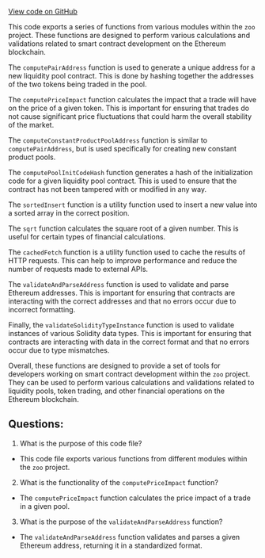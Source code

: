 [View code on GitHub](zoo-labs/zoo/blob/master/zdk/src/functions/index.ts)

This code exports a series of functions from various modules within the `zoo` project. These functions are designed to perform various calculations and validations related to smart contract development on the Ethereum blockchain. 

The `computePairAddress` function is used to generate a unique address for a new liquidity pool contract. This is done by hashing together the addresses of the two tokens being traded in the pool. 

The `computePriceImpact` function calculates the impact that a trade will have on the price of a given token. This is important for ensuring that trades do not cause significant price fluctuations that could harm the overall stability of the market. 

The `computeConstantProductPoolAddress` function is similar to `computePairAddress`, but is used specifically for creating new constant product pools. 

The `computePoolInitCodeHash` function generates a hash of the initialization code for a given liquidity pool contract. This is used to ensure that the contract has not been tampered with or modified in any way. 

The `sortedInsert` function is a utility function used to insert a new value into a sorted array in the correct position. 

The `sqrt` function calculates the square root of a given number. This is useful for certain types of financial calculations. 

The `cachedFetch` function is a utility function used to cache the results of HTTP requests. This can help to improve performance and reduce the number of requests made to external APIs. 

The `validateAndParseAddress` function is used to validate and parse Ethereum addresses. This is important for ensuring that contracts are interacting with the correct addresses and that no errors occur due to incorrect formatting. 

Finally, the `validateSolidityTypeInstance` function is used to validate instances of various Solidity data types. This is important for ensuring that contracts are interacting with data in the correct format and that no errors occur due to type mismatches. 

Overall, these functions are designed to provide a set of tools for developers working on smart contract development within the `zoo` project. They can be used to perform various calculations and validations related to liquidity pools, token trading, and other financial operations on the Ethereum blockchain.
## Questions: 
 1. What is the purpose of this code file?
- This code file exports various functions from different modules within the `zoo` project.

2. What is the functionality of the `computePriceImpact` function?
- The `computePriceImpact` function calculates the price impact of a trade in a given pool.

3. What is the purpose of the `validateAndParseAddress` function?
- The `validateAndParseAddress` function validates and parses a given Ethereum address, returning it in a standardized format.